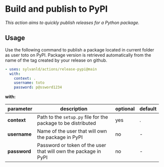 # Build and publish to PyPI

*This action aims to quickly publish releases for a Python package.*

## Usage

Use the following command to publish a package located in current folder as user toto on PyPI.
Package version is retrieved automatically from the name of the tag created by your release on github.

```yaml
- uses: sylvanld/actions/release-pypi@main
  with:
    context: .
    username: toto
    password: p@ssword1234
```

**with:**

|parameter|description|optional|default|
|-|-|-|-|
|**context**|Path to the `setup.py` file for the package to be distributed|yes|.|
|**username**|Name of the user that will own the package in PyPI|no|-|
|**password**|Password or token of the user that will own the package in PyPI|no|-|
